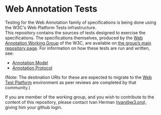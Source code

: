 Web Annotation Tests
====================

Testing for the Web Annotation family of specifications is being done using the W3C's Web Platform Tests infrastructure.  
This repository contains the sources of tests designed to exercise the specifications.  The specifications themselves, 
produced by the [Web Annotation Working
Group](http://www.w3.org/annotation/) of the W3C, are available on [the group’s main repository page](http://w3c.github.io/web-annotation/).
For information on how these tests are run and written, see:

* [Annotation Model](https://github.com/Spec-Ops/web-platform-tests/tree/master/annotation-model/README.md)
* [Annotation Protocol](https://github.com/Spec-Ops/web-platform-tests/tree/annotation-protocol/annotation-protocol/README.md)

(Note: The destination URIs for these are expected to migrate to the [Web Test Platform](https://github.com/w3c/web-platform-tests)
environment as peer reviews are completed by that community.)

If you are member of the working group, and you wish to contribute to the content of this repository, please contact Ivan Herman (<ivan@w3.org>), giving him your github login.

